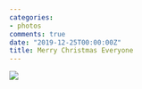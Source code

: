 ```yaml
---
categories:
- photos
comments: true
date: "2019-12-25T00:00:00Z"
title: Merry Christmas Everyone
---
```

  
<img src="/assets/images/articles/christmas.jpg" class="responsive"><br>
